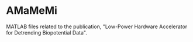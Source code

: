 # AMaMeMi
MATLAB files related to the publication, "Low-Power Hardware Accelerator for Detrending Biopotential Data".
